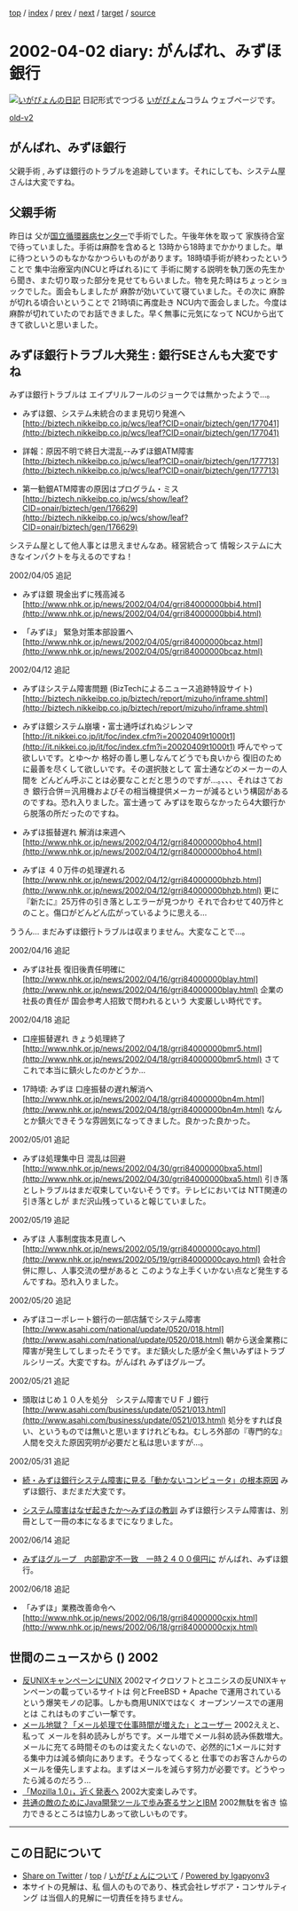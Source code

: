 [top](../index.html) 
 / [index](index.html) 
 / [prev](ig020331.html) 
 / [next](ig020404.html) 
 / [target](http://www.igapyon.jp/igapyon/diary/2002/ig020402.html) 
 / [source](https://github.com/igapyon/diary/blob/master/2002/ig020402.src.md) 

2002-04-02 diary: がんばれ、みずほ銀行
=====================================================================================================
[![いがぴょんの日記](http://www.igapyon.jp/igapyon/diary/images/iga200306s.jpg "いがぴょん")](http://www.igapyon.jp/igapyon/diary/memo/memoigapyon.html) 日記形式でつづる [いがぴょん](http://www.igapyon.jp/igapyon/diary/memo/memoigapyon.html)コラム ウェブページです。

[old-v2](ig020402-orig.html)

## がんばれ、みずほ銀行

父親手術 , みずほ銀行のトラブルを追跡しています。それにしても、システム屋さんは大変ですね。


## 父親手術

昨日は 父が[国立循環器病センター](http://www.ncvc.go.jp/)で手術でした。午後年休を取って 家族待合室で待っていました。手術は麻酔を含めると 13時から18時までかかりました。単に待つというのもなかなかつらいものがあります。18時頃手術が終わったということで 集中治療室内(NCUと呼ばれる)にて 手術に関する説明を執刀医の先生から聞き、また切り取った部分を見せてもらいました。物を見た時はちょっとショックでした。面会もしましたが 麻酔が効いていて寝ていました。その次に 麻酔が切れる頃合いということで 21時頃に再度赴き NCU内で面会しました。今度は麻酔が切れていたのでお話できました。早く無事に元気になって
NCUから出てきて欲しいと思いました。

## みずほ銀行トラブル大発生 : 銀行SEさんも大変ですね

みずほ銀行トラブルは エイプリルフールのジョークでは無かったようで…。

* みずほ銀、システム未統合のまま見切り発進へ
  [http://biztech.nikkeibp.co.jp/wcs/leaf?CID=onair/biztech/gen/177041](http://biztech.nikkeibp.co.jp/wcs/leaf?CID=onair/biztech/gen/177041)
  
* 詳報：原因不明で終日大混乱--みずほ銀ATM障害
  [http://biztech.nikkeibp.co.jp/wcs/leaf?CID=onair/biztech/gen/177713](http://biztech.nikkeibp.co.jp/wcs/leaf?CID=onair/biztech/gen/177713)
  
* 第一勧銀ATM障害の原因はプログラム・ミス
  [http://biztech.nikkeibp.co.jp/wcs/show/leaf?CID=onair/biztech/gen/176629](http://biztech.nikkeibp.co.jp/wcs/show/leaf?CID=onair/biztech/gen/176629)

システム屋として他人事とは思えませんなあ。経営統合って 情報システムに大きなインパクトを与えるのですね！

2002/04/05 追記

* みずほ銀 現金出ずに残高減る
  [http://www.nhk.or.jp/news/2002/04/04/grri84000000bbi4.html](http://www.nhk.or.jp/news/2002/04/04/grri84000000bbi4.html)
  
* 「みずほ」 緊急対策本部設置へ
  [http://www.nhk.or.jp/news/2002/04/05/grri84000000bcaz.html](http://www.nhk.or.jp/news/2002/04/05/grri84000000bcaz.html)

2002/04/12 追記

* みずほシステム障害問題 (BizTechによるニュース追跡特設サイト)
  [http://biztech.nikkeibp.co.jp/biztech/report/mizuho/inframe.shtml](http://biztech.nikkeibp.co.jp/biztech/report/mizuho/inframe.shtml)
  
* みずほ銀システム崩壊・富士通呼ばれぬジレンマ
  [http://it.nikkei.co.jp/it/foc/index.cfm?i=20020409t1000t1](http://it.nikkei.co.jp/it/foc/index.cfm?i=20020409t1000t1)
  呼んでやって欲しいです。とゆ～か 格好の善し悪しなんてどうでも良いから 復旧のために最善を尽くして欲しいです。その選択肢として
  富士通などのメーカーの人間を どんどん呼ぶことは必要なことだと思うのですが…。、、、それはさておき
  銀行合併＝汎用機およびその相当機提供メーカーが減るという構図があるのですね。恐れ入りました。富士通って
  みずほを取らなかったら4大銀行から脱落の所だったのですね。
  
* みずほ振替遅れ 解消は来週へ
  [http://www.nhk.or.jp/news/2002/04/12/grri84000000bho4.html](http://www.nhk.or.jp/news/2002/04/12/grri84000000bho4.html)
  
* みずほ ４０万件の処理遅れる
  [http://www.nhk.or.jp/news/2002/04/12/grri84000000bhzb.html](http://www.nhk.or.jp/news/2002/04/12/grri84000000bhzb.html)
  更に 『新たに』25万件の引き落としエラーが見つかり それで合わせて40万件とのこと。傷口がどんどん広がっているように思える…

ううん… まだみずほ銀行トラブルは収まりません。大変なことで…。

2002/04/16 追記

* みずほ社長 復旧後責任明確に
  [http://www.nhk.or.jp/news/2002/04/16/grri84000000blay.html](http://www.nhk.or.jp/news/2002/04/16/grri84000000blay.html)
  企業の社長の責任が 国会参考人招致で問われるという 大変厳しい時代です。

2002/04/18 追記

* 口座振替遅れ きょう処理終了
  [http://www.nhk.or.jp/news/2002/04/18/grri84000000bmr5.html](http://www.nhk.or.jp/news/2002/04/18/grri84000000bmr5.html)
  さて これで本当に鎮火したのかどうか…
  
* 17時頃: みずほ 口座振替の遅れ解消へ
  [http://www.nhk.or.jp/news/2002/04/18/grri84000000bn4m.html](http://www.nhk.or.jp/news/2002/04/18/grri84000000bn4m.html)
  なんとか鎮火できそうな雰囲気になってきました。良かった良かった。

2002/05/01 追記

* みずほ処理集中日 混乱は回避
  [http://www.nhk.or.jp/news/2002/04/30/grri84000000bxa5.html](http://www.nhk.or.jp/news/2002/04/30/grri84000000bxa5.html)
  引き落としトラブルはまだ収束していないそうです。テレビにおいては NTT関連の引き落としが
  まだ沢山残っていると報じていました。

2002/05/19 追記

* みずほ 人事制度抜本見直しへ
  [http://www.nhk.or.jp/news/2002/05/19/grri84000000cayo.html](http://www.nhk.or.jp/news/2002/05/19/grri84000000cayo.html)
  会社合併に際し、人事交流の壁があると このような上手くいかない点など発生するんですね。恐れ入りました。

2002/05/20 追記

* みずほコーポレート銀行の一部店舗でシステム障害
  [http://www.asahi.com/national/update/0520/018.html](http://www.asahi.com/national/update/0520/018.html)
  朝から送金業務に障害が発生してしまったそうです。まだ鎮火した感が全く無いみずほトラブルシリーズ。大変ですね。がんばれ
  みずほグループ。

2002/05/21 追記

* 頭取はじめ１０人を処分　システム障害でＵＦＪ銀行
  [http://www.asahi.com/business/update/0521/013.html](http://www.asahi.com/business/update/0521/013.html)
  処分をすれば良い、というものでは無いと思いますけれどもね。むしろ外部の『専門的な』人間を交えた原因究明が必要だと私は思いますが…。

2002/05/31 追記

* [続・みずほ銀行システム障害に見る「動かないコンピュータ」の根本原因](http://itpro.nikkeibp.co.jp/free/ITPro/OPINION/20020529/2/)
  みずほ銀行、まだまだ大変です。
  
* [システム障害はなぜ起きたか～みずほの教訓](http://coin.nikkeibp.co.jp/coin/nc/mizuho/)
  みずほ銀行システム障害は、別冊として一冊の本になるまでになりました。

2002/06/14 追記

* [みずほグループ　内部勘定不一致　一時２４００億円に](http://www.asahi.com/business/update/0614/006.html)
  がんばれ、みずほ銀行。

2002/06/18 追記

* 「みずほ」業務改善命令へ
  [http://www.nhk.or.jp/news/2002/06/18/grri84000000cxjx.html](http://www.nhk.or.jp/news/2002/06/18/grri84000000cxjx.html)

## 世間のニュースから () 2002

* [反UNIXキャンペーンにUNIX](http://www.zdnet.co.jp/news/0204/02/b_0401_10.html)  2002マイクロソフトとユニシスの反UNIXキャンペーンの載っているサイトは 何とFreeBSD + Apache で運用されているという爆笑モノの記事。しかも商用UNIXではなく オープンソースでの運用とは これはものすごい一撃です。
* [メール地獄？「メール処理で仕事時間が増えた」とユーザー](http://www.atmarkit.co.jp/news/200203/28/emails.html)  2002ええと、私って メールを斜め読みしがちです。メール増でメール斜め読み係数増大。メールに充てる時間そのものは変えたくないので、必然的に1メールに対する集中力は減る傾向にあります。そうなってくると 仕事でのお客さんからのメールを優先しますよね。まずはメールを減らす努力が必要です。どうやったら減るのだろう…
* [「Mozilla 1.0」，近く発表へ](http://www.zdnet.co.jp/news/0203/30/b_0329_01.html)  2002大変楽しみです。
* [共通の敵のためにJava開発ツールで歩み寄るサンとIBM](http://www.zdnet.co.jp/enterprise/0203/28/02032804.html)  2002無駄を省き 協力できるところは協力しあって欲しいものです。


----------------------------------------------------------------------------------------------------

## この日記について

* [Share on Twitter](https://twitter.com/intent/tweet?hashtags=igapyon%2Cdiary%2C%E3%81%84%E3%81%8C%E3%81%B4%E3%82%87%E3%82%93&text=%E3%81%8C%E3%82%93%E3%81%B0%E3%82%8C%E3%80%81%E3%81%BF%E3%81%9A%E3%81%BB%E9%8A%80%E8%A1%8C&url=http%3A%2F%2Fwww.igapyon.jp%2Figapyon%2Fdiary%2F2002%2Fig020402.html) / [top](../index.html) / [いがぴょんについて](http://www.igapyon.jp/igapyon/diary/memo/memoigapyon.html) / [Powered by Igapyonv3](https://github.com/igapyon/igapyonv3)
* 本サイトの見解は、私 個人のものであり、株式会社レザボア・コンサルティング は当個人的見解に一切責任を持ちません。 
